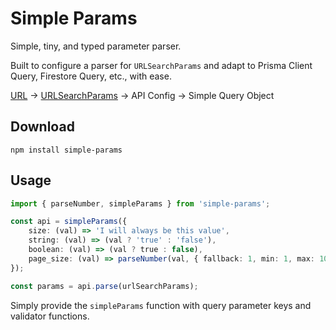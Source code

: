 # Simple Params

Simple, tiny, and typed parameter parser.

Built to configure a parser for `URLSearchParams` and adapt to Prisma Client Query, Firestore Query, etc., with ease.

[URL](https://developer.mozilla.org/en-US/docs/Web/API/URL) → [URLSearchParams](https://developer.mozilla.org/en-US/docs/Web/API/URLSearchParams) → API Config → Simple Query Object

## Download

```
npm install simple-params
```

## Usage

```typescript
import { parseNumber, simpleParams } from 'simple-params';

const api = simpleParams({
	size: (val) => 'I will always be this value',
	string: (val) => (val ? 'true' : 'false'),
	boolean: (val) => (val ? true : false),
	page_size: (val) => parseNumber(val, { fallback: 1, min: 1, max: 100 }),
});

const params = api.parse(urlSearchParams);
```

Simply provide the `simpleParams` function with query parameter keys and validator functions.
